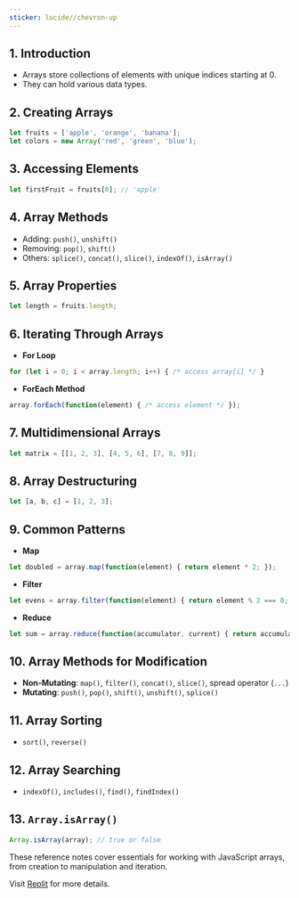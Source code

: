 ```yaml
---
sticker: lucide//chevron-up
---
```

## 1. Introduction
- Arrays store collections of elements with unique indices starting at 0.
- They can hold various data types.

## 2. Creating Arrays
```javascript
let fruits = ['apple', 'orange', 'banana'];
let colors = new Array('red', 'green', 'blue');
```

## 3. Accessing Elements
```javascript
let firstFruit = fruits[0]; // 'apple'
```

## 4. Array Methods
- Adding: `push()`, `unshift()`
- Removing: `pop()`, `shift()`
- Others: `splice()`, `concat()`, `slice()`, `indexOf()`, `isArray()`

## 5. Array Properties
```javascript
let length = fruits.length;
```

## 6. Iterating Through Arrays
- **For Loop**
```javascript
for (let i = 0; i < array.length; i++) { /* access array[i] */ }
```
- **ForEach Method**
```javascript
array.forEach(function(element) { /* access element */ });
```

## 7. Multidimensional Arrays
```javascript
let matrix = [[1, 2, 3], [4, 5, 6], [7, 8, 9]];
```

## 8. Array Destructuring
```javascript
let [a, b, c] = [1, 2, 3];
```

## 9. Common Patterns
- **Map**
```javascript
let doubled = array.map(function(element) { return element * 2; });
```
- **Filter**
```javascript
let evens = array.filter(function(element) { return element % 2 === 0; });
```
- **Reduce**
```javascript
let sum = array.reduce(function(accumulator, current) { return accumulator + current; }, 0);
```

## 10. Array Methods for Modification
- **Non-Mutating**: `map()`, `filter()`, `concat()`, `slice()`, spread operator (`...`)
- **Mutating**: `push()`, `pop()`, `shift()`, `unshift()`, `splice()`

## 11. Array Sorting
- `sort()`, `reverse()`

## 12. Array Searching
- `indexOf()`, `includes()`, `find()`, `findIndex()`

## 13. `Array.isArray()`
```javascript
Array.isArray(array); // true or false
```

These reference notes cover essentials for working with JavaScript arrays, from creation to manipulation and iteration.

Visit [Replit](https://replit.com/@codewithharry) for more details.